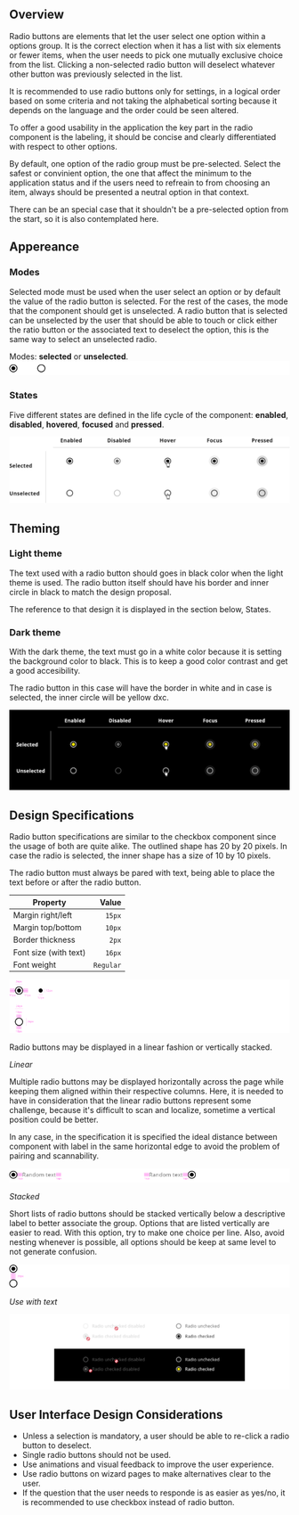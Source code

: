 ## Overview

Radio buttons are elements that let the user select one option within a options group. It is the correct election when it has a list with six elements or fewer items, when the user needs to pick one mutually exclusive choice from the list.
Clicking a non-selected radio button will deselect whatever other button was previously selected in the list.

It is recommended to use radio buttons only for settings, in a logical order based on some criteria and not taking the alphabetical sorting because it depends on the language and the order could be seen altered.

To offer a good usability in the application the key part in the radio component is the labeling, it should be concise and clearly differentiated with respect to other options. 

By default, one option of the radio group must be pre-selected. Select the safest or convinient option, the one that affect the minimum to the application status and if the users need to refreain to from choosing an item, always should be presented a neutral option in that context.

There can be an special case that it shouldn't be a pre-selected option from the start, so it is also contemplated here.

## Appereance

### Modes

Selected mode must be used when the user select an option or by default the value of the radio button is selected. For the rest of the cases, the mode that the component should get is unselected. A radio button that is selected can be unselected by the user that should be able to touch or click either the ratio button or the associated text to deselect the option, this is the same way to select an unselected radio.

Modes: __selected__ or __unselected__.
![Radio button modes](images/radio_modes.png)

### States

Five different states are defined in the life cycle of the component: __enabled__, __disabled__, __hovered__, __focused__ and __pressed__.

![Radio button states](images/radio_states.png)

## Theming

### Light theme

The text used with a radio button should goes in black color when the light theme is used. The radio button itself should have his border and inner circle in black to match the design proposal.

The reference to that design it is displayed in the section below, States.

### Dark theme

With the dark theme, the text must go in a white color because it is setting the background color to black. This is to keep a good color contrast and get a good accesibility.

The radio button in this case will have the border in white and in case is selected, the inner circle will be yellow dxc.

![Radio button dark theme](images/radio_dark.png)

## Design Specifications

Radio button specifications are similar to the checkbox component since the usage of both are quite alike.
The outlined shape has 20 by 20 pixels. In case the radio is selected, the inner shape has a size of 10 by 10 pixels.

The radio button must always be pared with text, being able to place the text before or after the radio button.

| Property           | Value|
|--------------------|------:|
| Margin right/left  | `15px`|
| Margin top/bottom  | `10px`|
| Border thickness   | `2px` |
| Font size (with text)| `16px` |
| Font weight        | `Regular` |

![Radio button specifications](images/radio_specs.png)

Radio buttons may be displayed in a linear fashion or vertically stacked.

*Linear*

Multiple radio buttons may be displayed horizontally across the page while keeping them aligned within their respective columns. Here, it is needed to have in consideration that the linear radio buttons represent some challenge, because it's difficult to scan and localize, sometime a vertical position could be better.

In any case, in the specification it is specified the ideal distance between component with label in the same horizontal edge to avoid the problem of pairing and scannability.

![Radio button linear layout](images/radio_linear.png)

*Stacked*

Short lists of radio buttons should be stacked vertically below a descriptive label to better associate the group. Options that are listed vertically are easier to read. 
With this option, try to make one choice per line. Also, avoid nesting whenever is possible, all options should be keep at same level to not generate confusion.

![Radio button stacked layout](images/radio_stacked.png)

*Use with text*

![Radio with text in different scenarios](images/radio_text.png)

## User Interface Design Considerations

- Unless a selection is mandatory, a user should be able to re-click a radio button to deselect.
- Single radio buttons should not be used.
- Use animations and visual feedback to improve the user experience.
- Use radio buttons on wizard pages to make alternatives clear to the user.
- If the question that the user needs to responde is as easier as yes/no, it is recommended to use checkbox instead of radio button.

